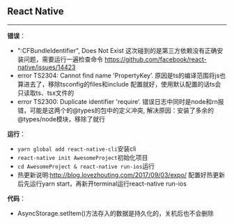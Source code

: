 ## React Native

------

**错误**：
- ":CFBundleIdentifier", Does Not Exist 这次碰到的是第三方依赖没有正确安装问题，需要运行一遍检查命令 https://github.com/facebook/react-native/issues/14423
- error TS2304: Cannot find name 'PropertyKey’.  原因是ts的编译范围将js也算进去了，移除tsconfig的files和include 配置就好，使用默认配置的话ts会只读取ts、tsx文件的
- error TS2300: Duplicate identifier 'require’. 错误日志中同时是node和rn报错，可能是这两个的@types的包中的定义冲突, 解决原因：安装了多余的@types/node模块，移除了就行

**运行**：
- ```yarn global add react-native-cli```安装cli
- ```react-native init AwesomeProject```初始化项目
- ```cd AwesomeProject & react-native run-ios```运行
- 热更新说明:http://blog.lovezhouting.com/2017/09/03/expo/
配置好热更新后先运行yarn start，再新开terminal运行react-native run-ios

**代码**：
- AsyncStorage.setItem()方法存入的数据是持久化的，关机后也不会删除